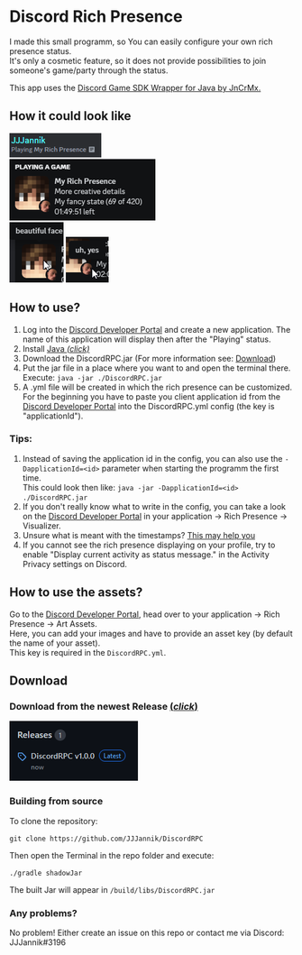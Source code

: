 # Discord Rich Presence

I made this small programm, so You can easily configure your own rich presence status. <br>
It's only a cosmetic feature, so it does not provide possibilities to join someone's game/party through the status. <br>

This app uses the [Discord Game SDK Wrapper for Java by JnCrMx.](https://github.com/JnCrMx/discord-game-sdk4j) <br>

## How it could look like

![status.png](.github/resources/status.png) <br>
![richPresence.png](.github/resources/richPresence.png) <br>
![hoverLarge.png](.github/resources/hoverLarge.png)
![hoverSmall.png](.github/resources/hoverSmall.png)

## How to use?

1. Log into the [Discord Developer Portal](https://discord.com/developers/applications) and create a new application. The name of this application will display then after the "Playing" status.
2. Install [Java *(click)*](https://www.oracle.com/java/technologies/javase/jdk17-archive-downloads.html)
3. Download the DiscordRPC.jar (For more information see: [Download](#download))
4. Put the jar file in a place where you want to and open the terminal there.
   <br>Execute: `java -jar ./DiscordRPC.jar`
5. A .yml file will be created in which the rich presence can be customized. <br>
For the beginning you have to paste you client application id from the [Discord Developer Portal](https://discord.com/developers/applications) into the DiscordRPC.yml config (the key is "applicationId").

### Tips:
1. Instead of saving the application id in the config, you can also use the `-DapplicationId=<id>` parameter when starting the programm the first time. <br>
   This could look then like: `java -jar -DapplicationId=<id> ./DiscordRPC.jar`
2. If you don't really know what to write in the config, you can take a look on the [Discord Developer Portal](https://discord.com/developers/applications) in your application -> Rich Presence -> Visualizer.
3. Unsure what is meant with the timestamps? [This may help you](https://www.unixtimestamp.com/)
4. If you cannot see the rich presence displaying on your profile, try to enable "Display current activity as status message." in the Activity Privacy settings on Discord.

## How to use the assets?

Go to the [Discord Developer Portal](https://discord.com/developers/applications), head over to your application -> Rich Presence -> Art Assets. <br>
Here, you can add your images and have to provide an asset key (by default the name of your asset). <br>
This key is required in the `DiscordRPC.yml`.

## Download

### Download from the newest Release [(*click*)](https://github.com/JJJannik/DiscordRPC/releases)
 ![release.png](.github/resources/release.png)
 
### Building from source

To clone the repository:

```shell
git clone https://github.com/JJJannik/DiscordRPC
```

Then open the Terminal in the repo folder and execute:

```
./gradle shadowJar
```

The built Jar will appear in `/build/libs/DiscordRPC.jar`

### Any problems? 
No problem! Either create an issue on this repo or contact me via Discord: JJJannik#3196